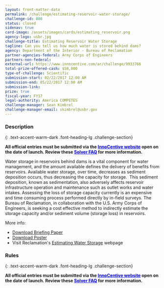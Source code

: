 ```yaml
---
layout: front-matter-data
permalink: /challenge/estimating-reservoir-water-storage/
challenge-id: 880
status: closed
sidenav: true
card-image: /assets/images/cards/estimating_reservoir.png
agency-logo: usbr.jpg
challenge-title: Estimating Reservoir Water Storage
tagline: Can you tell us how much water is stored behind dams?
agency: Department of the Interior - Bureau of Reclamation
partner-agencies-federal: Army Corps of Engineers
partners-non-federal: 
external-url: https://www.innocentive.com/ar/challenge/9933766
total-prize-offered-cash: $50,000
type-of-challenge: Scientific
submission-start: 02/22/2017 12:00 AM
submission-end: 05/22/2017 12:00 AM
submission-link:  
prize: true
fiscal-year: FY17
legal-authority: America COMPETES
challenge-manager: Sean Kimbrel
challenge-manager-email: skimbrel@usbr.gov
---
```


<!-- Description start -->
### Description
{: .text-accent-warm-dark .font-heading-lg .challenge-section}

<p><strong>All official entries must be submitted via the <span style="color: #0000ff;"><a style="color: #0000ff;" href="https://www.innocentive.com/ar/challenge/9933766" target="_blank" rel="noopener noreferrer">InnoCentive website</a></span> open on the date of launch.&nbsp;Review these&nbsp;<span style="color: #0000ff;"><a style="color: #0000ff;" href="https://www.usbr.gov/research/challenge/SolverFAQ.html">Solver FAQ</a></span>&nbsp;for more information.</strong></p>
<p>Water storage in reservoirs behind dams is a vital component for water management, and the amount available defines the delivery of benefits from reservoirs. Available water storage, over time, decreases as sediment deposition occurs, thus decreasing the capacity for storage. &nbsp;This sediment deposition, known as sedimentation, also adversely affects reservoir infrastructure operation and maintenance such as outlet works and water intakes. Assessing the loss of storage capacity currently is an expensive and time consuming process performed directly by in-field surveys. The Bureau of Reclamation, in collaboration with the U.S. Army Corps of Engineers, is seeking a cost effective method to indirectly estimate the storage capacity and/or sediment volume (storage loss) in reservoirs.</p>
<p>More info:</p>
<ul>
<li><a href="https://www.usbr.gov/research/challenge/docs/Sediment_Briefing_Paper_20Sep2016_REVISED.pdf" target="_blank" rel="noopener noreferrer">Download Briefing Paper</a></li>
<li><a href="https://www.usbr.gov/research/challenge/images/SedimentPoster.PNG">Download Poster</a></li>
<li>Visit Reclamation's <a href="https://www.usbr.gov/research/challenge/waterstorage.html" target="_blank&quot;">Estimating Water Storage</a> webpage</li>
</ul>

<!-- Rules start -->
### Rules 
{: .text-accent-warm-dark .font-heading-lg .challenge-section}

<p><strong>All official entries must be submitted via the <span style="color: #0000ff;"><a style="color: #0000ff;" href="https://www.innocentive.com/ar/challenge/9933766" target="_blank" rel="noopener noreferrer">InnoCentive website</a></span> open on the date of launch.&nbsp;Review these&nbsp;<span style="color: #0000ff;"><a style="color: #0000ff;" href="https://www.usbr.gov/research/challenge/SolverFAQ.html" target="">Solver FAQ</a></span>&nbsp;for more information.</strong></p>
